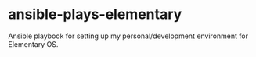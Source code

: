 # ansible-plays-elementary
Ansible playbook for setting up my personal/development environment for Elementary OS.
